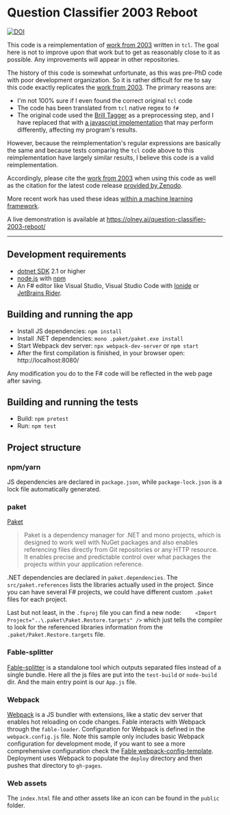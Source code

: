 # Question Classifier 2003 Reboot

[![DOI](https://zenodo.org/badge/162049270.svg)](https://zenodo.org/badge/latestdoi/162049270)

This code is a reimplementation of [work from 2003](https://olney.ai/category/2003/01/01/Olney-A-Louwerse-M-Mathews-E-M.html) written in `tcl`.
The goal here is not to improve upon that work but to get as reasonably close to it as possible. 
Any improvements will appear in other repositories.

The history of this code is somewhat unfortunate, as this was pre-PhD code with poor development organization. 
So it is rather difficult for me to say this code exactly replicates the [work from 2003](https://olney.ai/category/2003/01/01/Olney-A-Louwerse-M-Mathews-E-M.html).
The primary reasons are:

- I'm not 100% sure if I even found the correct original `tcl` code
- The code has been translated from `tcl` native regex to `f#`
- The original code used the [Brill Tagger](https://en.wikipedia.org/wiki/Brill_tagger) as a preprocessing step, and I have replaced that with [a javascript implementation](https://github.com/NaturalNode/natural) that may perform differently, affecting my program's results.

However, because the reimplementation's regular expressions are basically the same and because tests comparing the `tcl` code above to this reimplementation have largely similar results, I believe this code is a valid reimplementation. 

Accordingly, please cite the [work from 2003](https://olney.ai/category/2003/01/01/Olney-A-Louwerse-M-Mathews-E-M.html) when using this code as well as the citation for the latest code release [provided by Zenodo](https://zenodo.org/badge/latestdoi/162049270).

More recent work has used these ideas [within a machine learning framework](https://olney.ai/category/2018/11/05/kellyer.html).

A live demonstration is available at https://olney.ai/question-classifier-2003-reboot/

------------------------------

## Development requirements

* [dotnet SDK](https://www.microsoft.com/net/download/core) 2.1 or higher
* [node.js](https://nodejs.org) with [npm](https://www.npmjs.com/)
* An F# editor like Visual Studio, Visual Studio Code with [Ionide](http://ionide.io/) or [JetBrains Rider](https://www.jetbrains.com/rider/).

## Building and running the app

* Install JS dependencies: `npm install`
* Install .NET dependencies: `mono .paket/paket.exe install`
* Start Webpack dev server: `npx webpack-dev-server` or `npm start`
* After the first compilation is finished, in your browser open: http://localhost:8080/

Any modification you do to the F# code will be reflected in the web page after saving.

## Building and running the tests

* Build: `npm pretest`
* Run: `npm test`

## Project structure

### npm/yarn

JS dependencies are declared in `package.json`, while `package-lock.json` is a lock file automatically generated.

### paket

[Paket](https://fsprojects.github.io/Paket/) 

> Paket is a dependency manager for .NET and mono projects, which is designed to work well with NuGet packages and also enables referencing files directly from Git repositories or any HTTP resource. It enables precise and predictable control over what packages the projects within your application reference.

.NET dependencies are declared in `paket.dependencies`. The `src/paket.references` lists the libraries actually used in the project. Since you can have several F# projects, we could have different custom `.paket` files for each project.

Last but not least, in the `.fsproj` file you can find a new node: `	<Import Project="..\.paket\Paket.Restore.targets" />` which just tells the compiler to look for the referenced libraries information from the `.paket/Paket.Restore.targets` file.

### Fable-splitter

[Fable-splitter]() is a standalone tool which outputs separated files instead of a single bundle. Here all the js files are put into the `test-build` or `node-build`  dir. And the main entry point is our `App.js` file.

### Webpack

[Webpack](https://webpack.js.org) is a JS bundler with extensions, like a static dev server that enables hot reloading on code changes. Fable interacts with Webpack through the `fable-loader`. Configuration for Webpack is defined in the `webpack.config.js` file. Note this sample only includes basic Webpack configuration for development mode, if you want to see a more comprehensive configuration check the [Fable webpack-config-template](https://github.com/fable-compiler/webpack-config-template/blob/master/webpack.config.js). Deployment uses Webpack to populate the `deploy` directory and then pushes that directory to `gh-pages`.

### Web assets

The `index.html` file and other assets like an icon can be found in the `public` folder.
